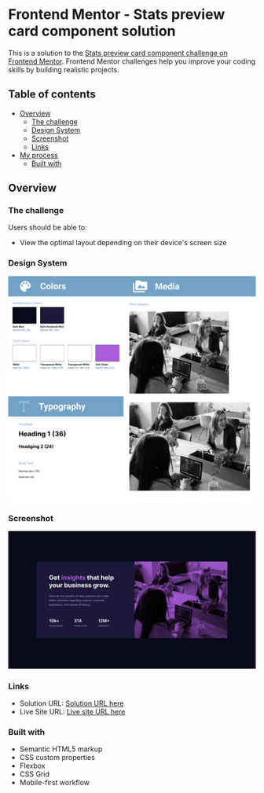 # Frontend Mentor - Stats preview card component solution

This is a solution to the [Stats preview card component challenge on Frontend Mentor](https://www.frontendmentor.io/challenges/stats-preview-card-component-8JqbgoU62). Frontend Mentor challenges help you improve your coding skills by building realistic projects.

## Table of contents

- [Overview](#overview)
  - [The challenge](#the-challenge)
  - [Design System](#design-system)
  - [Screenshot](#screenshot)
  - [Links](#links)
- [My process](#my-process)
  - [Built with](#built-with)

## Overview

### The challenge

Users should be able to:

- View the optimal layout depending on their device's screen size

### Design System

![Desktop](/images/foundation.jpg)

### Screenshot

![Desktop](/images/desktop.jpg)

### Links

- Solution URL: [Solution URL here](https://www.frontendmentor.io/solutions/html-css-kmg5OPnCG)
- Live Site URL: [Live site URL here](https://stats-preview-card-component-rouge-five.vercel.app/)

### Built with

- Semantic HTML5 markup
- CSS custom properties
- Flexbox
- CSS Grid
- Mobile-first workflow
